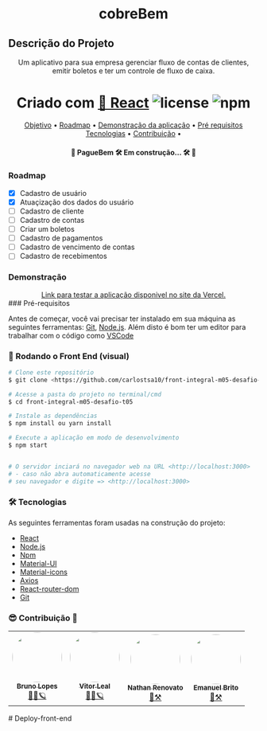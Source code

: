 <h1 align="center">cobreBem</h1>

## Descrição do Projeto

<p align="center">Um aplicativo para sua empresa gerenciar fluxo de contas de clientes, emitir boletos e ter um controle de fluxo de caixa.</p>

<h1 align="center">
  Criado com <a href="https://pt-br.reactjs.org/">🔗 React</a> 
  <img alt="license" src="https://img.shields.io/npm/l/m?color=blue&style=plastic" />
 <img alt="npm" src="https://img.shields.io/npm/v/node?color=blue&logo=Node.js&logoColor=dark%20green">
</h1>

<p align="center">
 <a href="#objetivo">Objetivo</a> •
 <a href="#roadmap">Roadmap</a> • 
 <a href="#Demonstração">Demonstração da aplicação</a> • 
 <a href="#requisitos">Pré requisitos</a>
 <a href="#tecnologias">Tecnologias</a> • 
 <a href="#contribuição">Contribuição</a> • 
</p>

<h4 align="center"> 
	🚧  PagueBem 🛠️ Em construção... 🛠️  🚧
</h4>

### Roadmap

- [x] Cadastro de usuário
- [x] Atuaçização dos dados do usuário
- [ ] Cadastro de cliente
- [ ] Cadastro de contas
- [ ] Criar um boletos
- [ ] Cadastro de pagamentos
- [ ] Cadastro de vencimento de contas
- [ ] Cadastro de recebimentos

### Demonstração

<div align="center" cursor="pointer">
<a href="https://projeto-controle-clientes.vercel.app/">Link para testar a aplicação disponivel no site da Vercel.<a>
</div>
### Pré-requisitos

Antes de começar, você vai precisar ter instalado em sua máquina as seguintes ferramentas:
[Git](https://git-scm.com), [Node.js](https://nodejs.org/en/).
Além disto é bom ter um editor para trabalhar com o código como [VSCode](https://code.visualstudio.com/)

### 🎲 Rodando o Front End (visual)

```bash
# Clone este repositório
$ git clone <https://github.com/carlostsa10/front-integral-m05-desafio-t05>

# Acesse a pasta do projeto no terminal/cmd
$ cd front-integral-m05-desafio-t05

# Instale as dependências
$ npm install ou yarn install

# Execute a aplicação em modo de desenvolvimento
$ npm start


# O servidor inciará no navegador web na URL <http://localhost:3000>
# - caso não abra automaticamente acesse
# seu navegador e digite => <http://localhost:3000>
```

### 🛠 Tecnologias

As seguintes ferramentas foram usadas na construção do projeto:

- [React](https://pt-br.reactjs.org/)
- [Node.js](https://nodejs.org/en/)
- [Npm](https://www.npmjs.com/)
- [Material-UI](https://material-ui.com/)
- [Material-icons](https://material-ui.com/icons/)
- [Axios](https://axios-http.com/ptbr/docs/intro)
- [React-router-dom](https://reacttraining.com/react-router/web/guides/quick-start)
- [Git](https://git-scm.com/)

### 😎 Contribuição 🫡

<table align="center">
  <tr>
    <td align="center"><a href="https://www.linkedin.com/in/bruno-mantovan-lopes-c501a54tb532/"><img style="border-radius: 50%;" src="https://media-exp1.licdn.com/dms/image/C5603AQGs4gfsUgi4WQ/profile-displayphoto-shrink_200_200/0/1636651604795?e=1659571200&v=beta&t=4Gh0k6tGu2paUWWB2Y3MrRCHLMdkZOgkPpKAybGUVPI" width="100px;" alt=""/><br /><sub><b>Bruno Lopes</b></sub></a><br /><a href="https://www.linkedin.com/in/bruno-mantovan-lopes-c501a54tb532/" title="PagueBem">👨‍🚀🪐</a></td>
    <td align="center"><a href="https://www.linkedin.com/in/leal-vitor/"><img style="border-radius: 50%;" src="https://media-exp1.licdn.com/dms/image/C5603AQGqvNU8UAFDtQ/profile-displayphoto-shrink_200_200/0/1600025304427?e=1659571200&v=beta&t=7TL3QFZcSm9AaBpJtJJ3EzN6YXb8NW-QERxwLbu-aaQ" width="100px;" alt=""/><br /><sub><b>Vitor Leal</b></sub></a><br /><a href="https://www.linkedin.com/in/leal-vitor/" title="PagueBem">👨‍🚀🪐</a></td>
    <td align="center"><a href="https://www.linkedin.com/in/nathan-renovato/"><img style="border-radius: 50%;" src="https://media-exp1.licdn.com/dms/image/C4E03AQHaFrbUGtT55g/profile-displayphoto-shrink_200_200/0/1638554108793?e=1659571200&v=beta&t=G0m78h9U2qZuyjccBTipsqEfdz0FPvEzxzDjgyAitoA" width="100px;" alt=""/><br /><sub><b>Nathan Renovato</b></sub></a><br /><a href="https://www.linkedin.com/in/nathan-renovato/" title="PagueBem">🚀⚒️</a></td>
     <td align="center"><a href="https://www.linkedin.com/in/emanuelbrit-o/"><img style="border-radius: 50%;" src="https://media-exp1.licdn.com/dms/image/D5635AQExOL1mIaGZ9Q/profile-framedphoto-shrink_200_200/0/1639080070708?e=1654542000&v=beta&t=9XZQ19qlcQsPUYHb7_E78rlA9BIpTJ-l5EmCcoXJGog" width="100px;" alt=""/><br /><sub><b>Emanuel Brito</b></sub></a><br /><a href="https://www.linkedin.com/in/emanuelbrit-o/" title="PagueBem">🚀⚒️</a></td>
  </tr>
</table>
# Deploy-front-end
